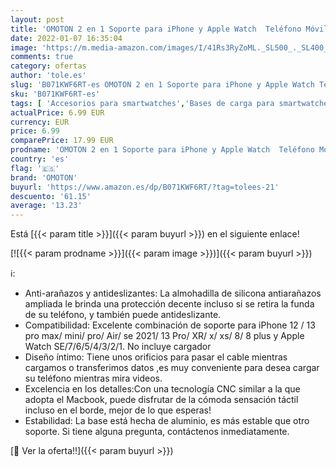 ```yaml
---
layout: post
title: 'OMOTON 2 en 1 Soporte para iPhone y Apple Watch  Teléfono Móvil y Reloj Soporte de Aluminio Compatible con iPhone 13 Pro MAX/Air/Mini/Pro SE 8 Plus y iWatch 7/6/5/4/3/2/1  Ahorra de Espacio  Negro'
date: 2022-01-07 16:35:04
image: 'https://m.media-amazon.com/images/I/41Rs3RyZoML._SL500_._SL400_.jpg'
comments: true
category: ofertas
author: 'tole.es'
slug: 'B071KWF6RT-es OMOTON 2 en 1 Soporte para iPhone y Apple Watch Teléfono...'
sku: 'B071KWF6RT-es'
tags: [ 'Accesorios para smartwatches','Bases de carga para smartwatches','Electrónica','Tecnología para vestir','apple','iphone','omoton', ]
actualPrice: 6.99 EUR
currency: EUR
price: 6.99
comparePrice: 17.99 EUR
prodname: 'OMOTON 2 en 1 Soporte para iPhone y Apple Watch  Teléfono Móvil y Reloj Soporte de Aluminio Compatible con iPhone 13 Pro MAX/Air/Mini/Pro SE 8 Plus y iWatch 7/6/5/4/3/2/1  Ahorra de Espacio  Negro'
country: 'es'
flag: '🇪🇸'
brand: 'OMOTON'
buyurl: 'https://www.amazon.es/dp/B071KWF6RT/?tag=tolees-21'
descuento: '61.15'
average: '13.23'
---
```


Está [{{< param title >}}]({{< param buyurl >}}) en el siguiente enlace!

[![{{< param prodname >}}]({{< param image >}})]({{< param buyurl >}})

ℹ️:

- Anti-arañazos y antideslizantes: La almohadilla de silicona antiarañazos ampliada le brinda una protección decente incluso si se retira la funda de su teléfono, y también puede antideslizante.
- Compatibilidad: Excelente combinación de soporte para iPhone 12 / 13 pro max/ mini/ pro/ Air/ se 2021/ 13 Pro/ XR/ x/ xs/ 8/ 8 plus y Apple Watch SE/7/6/5/4/3/2/1. No incluye cargador
- Diseño íntimo: Tiene unos orificios para pasar el cable mientras cargamos o transferimos datos ,es muy conveniente para desea cargar su teléfono mientras mira videos.
- Excelencia en los detalles:Con una tecnología CNC similar a la que adopta el Macbook, puede disfrutar de la cómoda sensación táctil incluso en el borde, mejor de lo que esperas!
- Estabilidad: La base está hecha de aluminio, es más estable que otro soporte. Si tiene alguna pregunta, contáctenos inmediatamente.

[🛒 Ver la oferta!!]({{< param buyurl >}})
